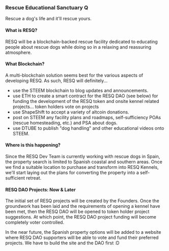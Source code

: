 ### Rescue Educational Sanctuary Q
Rescue a dog's life and it'll rescue yours.

#### What is RESQ?
RESQ will be a blockchain-backed rescue facility dedicated to educating people about rescue dogs while doing so in a relaxing and reassuring atmosphere. 

#### What Blockchain?
A multi-blockchain solution seems best for the various aspects of developing RESQ. As such, RESQ will definitely...
- use the STEEM blockchain to blog updates and announcements.
- use ETH to create a smart contract for the RESQ DAO (see below) for funding the development of the RESQ token and onsite kennel related projects... token holders vote on projects
- use ShapeShift to accept a variety of altcoin donations.
- post on STEEM any facility plans and roadmaps, self-sufficiency POAs (rescue homesteading, etc.) and PSA about dogs.
- use DTUBE to publish "dog handling" and other educational videos onto STEEM.

#### Where is this happening?
Since the RESQ Dev Team is currently working with rescue dogs in Spain, the property search is limited to Spanish coastal and southern areas. Once we find a suitable location to purchase and transform into RESQ Kennels, we'll start laying out the plans for converting the property into a self-sufficient retreat. 

#### RESQ DAO Projects: Now & Later
The initial set of RESQ projects will be created by the Founders. Once the groundwork has been laid and the requirements of opening a kennel have been met, then the RESQ DAO will be opened to token holder project suggestions. At which point, the RESQ DAO project funding will become completely voter controlled.  

In the near future, the Spanish property options will be added to a website where RESQ DAO supporters will be able to vote and fund their preferred projects. We have to build the site and the DAO first :D
